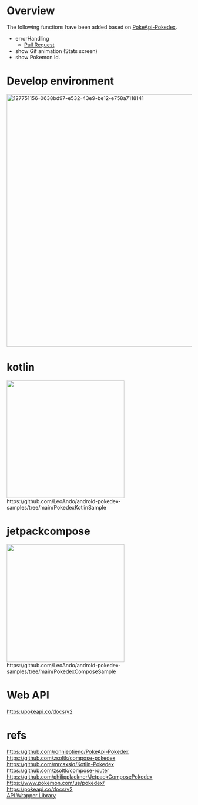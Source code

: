 # Overview

The following functions have been added based on [PokeApi-Pokedex](https://github.com/ronnieotieno/PokeApi-Pokedex).<br>
- errorHandling
  - [Pull Request](https://github.com/LeoAndo/android-pokedex-samples/pull/8)
- show Gif animation (Stats screen)
- show Pokemon Id.

# Develop environment

<img width="686" alt="127751156-0638bd97-e532-43e9-be12-e758a7118141" src="https://user-images.githubusercontent.com/16476224/128699878-53516576-2312-4abf-bbd0-5e06aca3031a.png">


# kotlin 
<img src="PokedexKotlinSample/capture/capture.gif" width=320 />
https://github.com/LeoAndo/android-pokedex-samples/tree/main/PokedexKotlinSample

# jetpackcompose
<img src="https://user-images.githubusercontent.com/16476224/129724802-eb00ca1a-d46c-410a-9ebc-aa93f9a44cc8.gif" width=320/>
https://github.com/LeoAndo/android-pokedex-samples/tree/main/PokedexComposeSample

# Web API
https://pokeapi.co/docs/v2

# refs
https://github.com/ronnieotieno/PokeApi-Pokedex<br>
https://github.com/zsoltk/compose-pokedex<br>
https://github.com/mrcsxsiq/Kotlin-Pokedex<br>
https://github.com/zsoltk/compose-router<br>
https://github.com/philipplackner/JetpackComposePokedex<br>
https://www.pokemon.com/us/pokedex/<br>
https://pokeapi.co/docs/v2<br>
[API Wrapper Library](https://github.com/PokeAPI/pokekotlin)<br>
